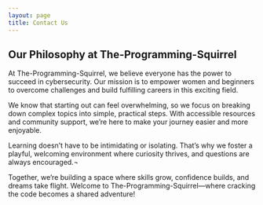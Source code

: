 ```yaml
---
layout: page
title: Contact Us
---
```

## Our Philosophy at The-Programming-Squirrel

At The-Programming-Squirrel, we believe everyone has the power to succeed in cybersecurity. Our mission is to empower women and beginners to overcome challenges and build fulfilling careers in this exciting field.

We know that starting out can feel overwhelming, so we focus on breaking down complex topics into simple, practical steps. With accessible resources and community support, we’re here to make your journey easier and more enjoyable.

Learning doesn’t have to be intimidating or isolating. That’s why we foster a playful, welcoming environment where curiosity thrives, and questions are always encouraged.¬

Together, we’re building a space where skills grow, confidence builds, and dreams take flight. Welcome to The-Programming-Squirrel—where cracking the code becomes a shared adventure!